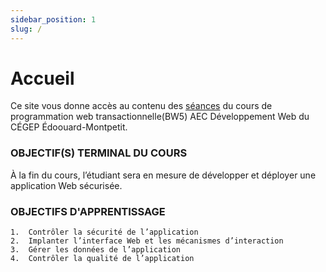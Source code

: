 ```yaml
---
sidebar_position: 1
slug: /
---
```


# Accueil

Ce site vous donne accès au contenu des [séances](cours/rencontre1.1) du cours de programmation web transactionnelle(BW5) AEC Développement Web du CÉGEP Édoouard-Montpetit.

### OBJECTIF(S) TERMINAL DU COURS
À la fin du cours, l’étudiant sera en mesure de développer et déployer une application Web sécurisée.

### OBJECTIFS D'APPRENTISSAGE
    1.	Contrôler la sécurité de l’application
    2.	Implanter l’interface Web et les mécanismes d’interaction
    3.	Gérer les données de l’application
    4.	Contrôler la qualité de l’application
